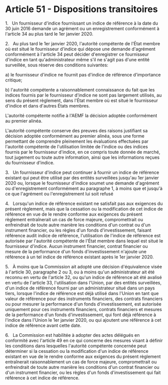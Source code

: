 # Article 51 - Dispositions transitoires


1.   Un fournisseur d'indice fournissant un indice de référence à la date du 30 juin 2016 demande un agrément ou un enregistrement conformément à l'article 34 au plus tard le 1er janvier 2020.

2.   Au plus tard le 1er janvier 2020, l'autorité compétente de l'État membre où est situé le fournisseur d'indice qui dépose une demande d'agrément conformément à l'article 34 peut décider d'enregistrer ce fournisseur d'indice en tant qu'administrateur même s'il ne s'agit pas d'une entité surveillée, sous réserve des conditions suivantes:

a) le fournisseur d'indice ne fournit pas d'indice de référence d'importance critique;

b) l'autorité compétente a raisonnablement connaissance du fait que les indices fournis par le fournisseur d'indice ne sont pas largement utilisés, au sens du présent règlement, dans l'État membre où est situé le fournisseur d'indice et dans d'autres États membres.

L'autorité compétente notifie à l'AEMF la décision adoptée conformément au premier alinéa.

L'autorité compétente conserve des preuves des raisons justifiant sa décision adoptée conformément au premier alinéa, sous une forme permettant de comprendre pleinement les évaluations effectuées par l'autorité compétente de l'utilisation limitée de l'indice ou des indices fournis par le fournisseur d'indice, en ce compris toute donnée de marché, tout jugement ou toute autre information, ainsi que les informations reçues du fournisseur d'indice.

3.   Un fournisseur d'indice peut continuer à fournir un indice de référence existant qui peut être utilisé par des entités surveillées jusqu'au 1er janvier 2020 ou, lorsque le fournisseur d'indice soumet une demande d'agrément ou d'enregistrement conformément au paragraphe 1, à moins que et jusqu'à ce que l'agrément ou l'enregistrement lui soit refusé

4.   Lorsqu'un indice de référence existant ne satisfait pas aux exigences du présent règlement, mais que la cessation ou la modification de cet indice de référence en vue de le rendre conforme aux exigences du présent règlement entraînerait un cas de force majeure, compromettrait ou enfreindrait de toute autre manière les conditions d'un contrat ou d'un instrument financier, ou les règles d'un fonds d'investissement, faisant référence audit indice de référence, l'utilisation de l'indice de référence est autorisée par l'autorité compétente de l'État membre dans lequel est situé le fournisseur d'indice. Aucun instrument financier, contrat financier ou mesure de la performance d'un fonds d'investissement n'ajoute une référence à un tel indice de référence existant après le 1er janvier 2020.

5.   À moins que la Commission ait adopté une décision d'équivalence visée à l'article 30, paragraphe 2 ou 3, ou à moins qu'un administrateur ait été reconnu en vertu de l'article 32, ou qu'un indice de référence ait été avalisé en vertu de l'article 33, l'utilisation dans l'Union, par des entités surveillées, d'un indice de référence fourni par un administrateur situé dans un pays tiers, lorsque l'indice de référence est déjà utilisé dans l'Union en tant que valeur de référence pour des instruments financiers, des contrats financiers ou pour mesurer la performance d'un fonds d'investissement, est autorisée uniquement pour ces instruments financiers, contrats financiers et mesures de la performance d'un fonds d'investissement, qui font déjà référence à l'indice dans l'Union le 1er janvier 2020, ou qui ajoutent une référence à cet indice de référence avant cette date.

6.   La Commission est habilitée à adopter des actes délégués en conformité avec l'article 49 en ce qui concerne des mesures visant à définir les conditions dans lesquelles l'autorité compétente concernée peut déterminer si la cessation ou la modification d'un indice de référence existant en vue de le rendre conforme aux exigences du présent règlement entraînerait raisonnablement un cas de force majeure, compromettrait ou enfreindrait de toute autre manière les conditions d'un contrat financier ou d'un instrument financier, ou les règles d'un fonds d'investissement qui fait référence à cet indice de référence.
